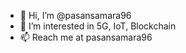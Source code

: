 - 👋 Hi, I’m @pasansamara96
- 👀 I’m interested in 5G, IoT, Blockchain
- 📫 Reach me at pasansamara96
<!---🌱 I’m currently learning ...
💞️ I’m looking to collaborate on ...
--->

<!---
pasansamara96/pasansamara96 is a ✨ special ✨ repository because its `README.md` (this file) appears on your GitHub profile.
You can click the Preview link to take a look at your changes.
--->
